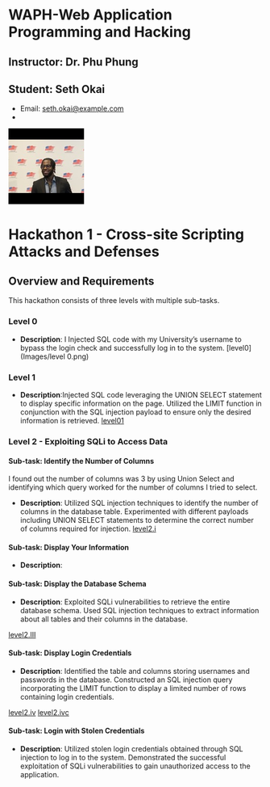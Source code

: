 # WAPH-Web Application Programming and Hacking
## Instructor: Dr. Phu Phung

## Student: Seth Okai

- Email: seth.okai@example.com
- 
![Seth's Headshot](Images/headshot.jpg)

# Hackathon 1 - Cross-site Scripting Attacks and Defenses

## Overview and Requirements

This hackathon consists of three levels with multiple sub-tasks.

### Level 0
- **Description**: I  Injected SQL code with my University’s username to bypass the login check and successfully log in to the system.
[level0](Images/level 0.png)

### Level 1
- **Description**:Injected SQL code leveraging the UNION SELECT statement to display specific information on the page. Utilized the LIMIT function in conjunction with the SQL injection payload to ensure only the desired information is retrieved.
  [level01](Images/level1.png)

### Level 2 - Exploiting SQLi to Access Data

#### Sub-task: Identify the Number of Columns
I found out the number of columns was 3 by using Union Select and identifying which query worked for the number of columns I tried to select.


- **Description**: Utilized SQL injection techniques to identify the number of columns in the database table. Experimented with different payloads including UNION SELECT statements to determine the correct number of columns required for injection.
[level2.i](Images/level2.ia.png)

#### Sub-task: Display Your Information

- **Description**: 

#### Sub-task: Display the Database Schema

- **Description**: Exploited SQLi vulnerabilities to retrieve the entire database schema. Used SQL injection techniques to extract information about all tables and their columns in the database.

[level2.III](Images/level2.III.png)


#### Sub-task: Display Login Credentials

- **Description**: Identified the table and columns storing usernames and passwords in the database. Constructed an SQL injection query incorporating the LIMIT function to display a limited number of rows containing login credentials.

[level2.iv](Images/level2.iv.png)
[level2.ivc](Images/level2.ivc.png)

#### Sub-task: Login with Stolen Credentials

- **Description**: Utilized stolen login credentials obtained through SQL injection to log in to the system. Demonstrated the successful exploitation of SQLi vulnerabilities to gain unauthorized access to the application.


